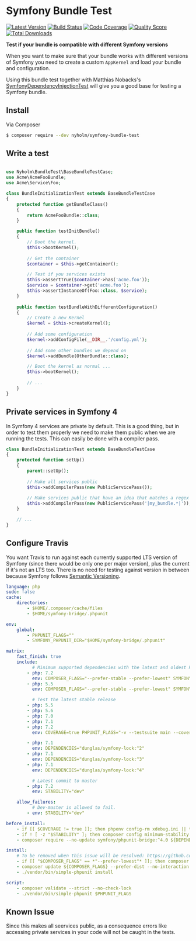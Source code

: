 # Symfony Bundle Test

[![Latest Version](https://img.shields.io/github/release/Nyholm/symfony-bundle-test.svg?style=flat-square)](https://github.com/Nyholm/symfony-bundle-test/releases)
[![Build Status](https://img.shields.io/travis/SymfonyTest/symfony-bundle-test/master.svg?style=flat-square)](https://travis-ci.org/SymfonyTest/symfony-bundle-test)
[![Code Coverage](https://img.shields.io/scrutinizer/coverage/g/Nyholm/symfony-bundle-test.svg?style=flat-square)](https://scrutinizer-ci.com/g/Nyholm/symfony-bundle-test)
[![Quality Score](https://img.shields.io/scrutinizer/g/Nyholm/symfony-bundle-test.svg?style=flat-square)](https://scrutinizer-ci.com/g/Nyholm/symfony-bundle-test)
[![Total Downloads](https://img.shields.io/packagist/dt/nyholm/symfony-bundle-test.svg?style=flat-square)](https://packagist.org/packages/nyholm/symfony-bundle-test)

**Test if your bundle is compatible with different Symfony versions**

When you want to make sure that your bundle works with different versions of Symfony
you need to create a custom `AppKernel` and load your bundle and configuration. 

Using this bundle test together with Matthias Nobacks's 
[SymfonyDependencyInjectionTest](https://github.com/SymfonyTest/SymfonyDependencyInjectionTest)
will give you a good base for testing a Symfony bundle. 

## Install

Via Composer

``` bash
$ composer require --dev nyholm/symfony-bundle-test
```

## Write a test

```php

use Nyholm\BundleTest\BaseBundleTestCase;
use Acme\AcmeFooBundle;
use Acme\Service\Foo;

class BundleInitializationTest extends BaseBundleTestCase
{
    protected function getBundleClass()
    {
        return AcmeFooBundle::class;
    }

    public function testInitBundle()
    {
        // Boot the kernel.
        $this->bootKernel();
        
        // Get the container
        $container = $this->getContainer();

        // Test if you services exists
        $this->assertTrue($container->has('acme.foo'));
        $service = $container->get('acme.foo');
        $this->assertInstanceOf(Foo::class, $service);
    }
    
    public function testBundleWithDifferentConfiguration()
    {
        // Create a new Kernel
        $kernel = $this->createKernel();
        
        // Add some configuration
        $kernel->addConfigFile(__DIR__.'/config.yml');
        
        // Add some other bundles we depend on
        $kernel->addBundle(OtherBundle::class);

        // Boot the kernel as normal ...
        $this->bootKernel();
        
        // ... 
    }
}

```

## Private services in Symfony 4

In Symfony 4 services are private by default. This is a good thing, but in order to test them properly we need to make
them public when we are running the tests. This can easily be done with a compiler pass. 

```php
class BundleInitializationTest extends BaseBundleTestCase
{
    protected function setUp()
    {
        parent::setUp();
        
        // Make all services public
        $this->addCompilerPass(new PublicServicePass());
        
        // Make services public that have an idea that matches a regex
        $this->addCompilerPass(new PublicServicePass('|my_bundle.*|'));
    }

    // ...
}
```

## Configure Travis

You want Travis to run against each currently supported LTS version of Symfony (since there would be only one per major version), plus the current if it's not an LTS too. There is no need for testing against version in between because Symfony follows [Semantic Versioning](http://semver.org/spec/v2.0.0.html). 

```yaml
language: php
sudo: false
cache:
    directories:
        - $HOME/.composer/cache/files
        - $HOME/symfony-bridge/.phpunit

env:
    global:
        - PHPUNIT_FLAGS=""
        - SYMFONY_PHPUNIT_DIR="$HOME/symfony-bridge/.phpunit"

matrix:
    fast_finish: true
    include:
          # Minimum supported dependencies with the latest and oldest PHP version
        - php: 7.2
          env: COMPOSER_FLAGS="--prefer-stable --prefer-lowest" SYMFONY_DEPRECATIONS_HELPER="weak_vendors"
        - php: 5.5
          env: COMPOSER_FLAGS="--prefer-stable --prefer-lowest" SYMFONY_DEPRECATIONS_HELPER="weak_vendors"

          # Test the latest stable release
        - php: 5.5
        - php: 5.6
        - php: 7.0
        - php: 7.1
        - php: 7.2
          env: COVERAGE=true PHPUNIT_FLAGS="-v --testsuite main --coverage-text --coverage-clover=build/coverage.xml"

        - php: 7.1
          env: DEPENDENCIES="dunglas/symfony-lock:^2"
        - php: 7.1
          env: DEPENDENCIES="dunglas/symfony-lock:^3"
        - php: 7.1
          env: DEPENDENCIES="dunglas/symfony-lock:^4"

          # Latest commit to master
        - php: 7.2
          env: STABILITY="dev"

    allow_failures:
          # Dev-master is allowed to fail.
        - env: STABILITY="dev"

before_install:
    - if [[ $COVERAGE != true ]]; then phpenv config-rm xdebug.ini || true; fi
    - if ! [ -z "$STABILITY" ]; then composer config minimum-stability ${STABILITY}; fi;
    - composer require --no-update symfony/phpunit-bridge:^4.0 ${DEPENDENCIES}

install:
    # To be removed when this issue will be resolved: https://github.com/composer/composer/issues/5355
    - if [[ "$COMPOSER_FLAGS" == *"--prefer-lowest"* ]]; then composer update --prefer-dist --no-interaction --prefer-stable --quiet; fi
    - composer update ${COMPOSER_FLAGS} --prefer-dist --no-interaction
    - ./vendor/bin/simple-phpunit install

script:
    - composer validate --strict --no-check-lock
    - ./vendor/bin/simple-phpunit $PHPUNIT_FLAGS

```

## Known Issue

Since this makes all seervices public, as a consequence errors like accessing private services in your code will not be caught in the tests.
